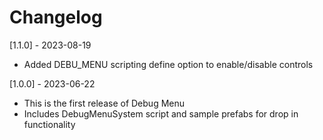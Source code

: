# Changelog

[1.1.0] - 2023-08-19
- Added DEBU_MENU scripting define option to enable/disable controls

[1.0.0] - 2023-06-22
- This is the first release of Debug Menu
- Includes DebugMenuSystem script and sample prefabs for drop in functionality